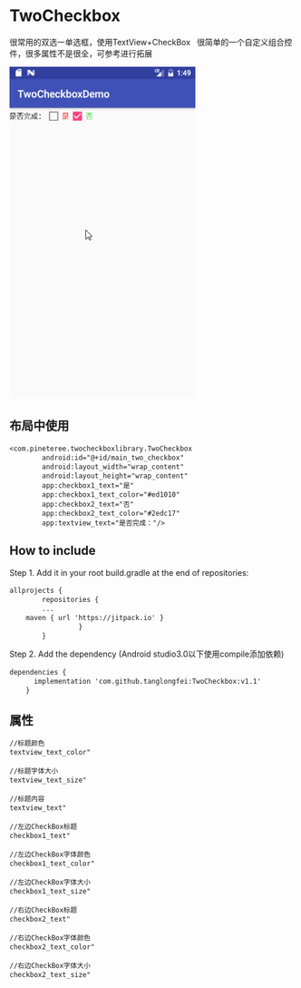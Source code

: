 # TwoCheckbox    
很常用的双选一单选框，使用TextView+CheckBox   
很简单的一个自定义组合控件，很多属性不是很全，可参考进行拓展    

![image](https://github.com/tanglongfei/TwoCheckbox/blob/master/image/2018-01-18_09-49-36.gif)  
## 布局中使用  
```
<com.pineteree.twocheckboxlibrary.TwoCheckbox
        android:id="@+id/main_two_checkbox"
        android:layout_width="wrap_content"
        android:layout_height="wrap_content"
        app:checkbox1_text="是"
        app:checkbox1_text_color="#ed1010"
        app:checkbox2_text="否"
        app:checkbox2_text_color="#2edc17"
        app:textview_text="是否完成："/>
```
## How to include    
Step 1. Add it in your root build.gradle at the end of repositories: 
```
allprojects {
        repositories {
		...
	maven { url 'https://jitpack.io' }
	             }
        }
```
Step 2. Add the dependency (Android studio3.0以下使用compile添加依赖)  
```
dependencies {
	  implementation 'com.github.tanglongfei:TwoCheckbox:v1.1'
	}
```

## 属性 
```
//标题颜色
textview_text_color" 

//标题字体大小
textview_text_size" 

//标题内容
textview_text" 

//左边CheckBox标题
checkbox1_text" 

//左边CheckBox字体颜色
checkbox1_text_color"

//左边CheckBox字体大小
checkbox1_text_size"

//右边CheckBox标题
checkbox2_text" 

//右边CheckBox字体颜色
checkbox2_text_color"

//右边CheckBox字体大小
checkbox2_text_size" 
```
